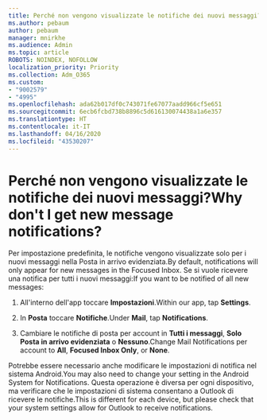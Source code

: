 ```yaml
---
title: Perché non vengono visualizzate le notifiche dei nuovi messaggi?
ms.author: pebaum
author: pebaum
manager: mnirkhe
ms.audience: Admin
ms.topic: article
ROBOTS: NOINDEX, NOFOLLOW
localization_priority: Priority
ms.collection: Adm_O365
ms.custom:
- "9002579"
- "4995"
ms.openlocfilehash: ada62b017df0c743071fe67077aadd966cf5e651
ms.sourcegitcommit: 6ecb6fcbd738b8896c5d616130074438a1a6e357
ms.translationtype: HT
ms.contentlocale: it-IT
ms.lasthandoff: 04/16/2020
ms.locfileid: "43530207"
---
```

# <a name="why-dont-i-get-new-message-notifications"></a><span data-ttu-id="55723-102">Perché non vengono visualizzate le notifiche dei nuovi messaggi?</span><span class="sxs-lookup"><span data-stu-id="55723-102">Why don't I get new message notifications?</span></span>

<span data-ttu-id="55723-103">Per impostazione predefinita, le notifiche vengono visualizzate solo per i nuovi messaggi nella Posta in arrivo evidenziata.</span><span class="sxs-lookup"><span data-stu-id="55723-103">By default, notifications will only appear for new messages in the Focused Inbox.</span></span> <span data-ttu-id="55723-104">Se si vuole ricevere una notifica per tutti i nuovi messaggi:</span><span class="sxs-lookup"><span data-stu-id="55723-104">If you want to be notified of all new messages:</span></span>

1. <span data-ttu-id="55723-105">All'interno dell'app toccare **Impostazioni**.</span><span class="sxs-lookup"><span data-stu-id="55723-105">Within our app, tap **Settings**.</span></span>

2. <span data-ttu-id="55723-106">In **Posta** toccare **Notifiche**.</span><span class="sxs-lookup"><span data-stu-id="55723-106">Under **Mail**, tap **Notifications**.</span></span>

3. <span data-ttu-id="55723-107">Cambiare le notifiche di posta per account in **Tutti i messaggi**, **Solo Posta in arrivo evidenziata** o **Nessuno**.</span><span class="sxs-lookup"><span data-stu-id="55723-107">Change Mail Notifications per account to **All**, **Focused Inbox Only**, or **None**.</span></span>

<span data-ttu-id="55723-108">Potrebbe essere necessario anche modificare le impostazioni di notifica nel sistema Android.</span><span class="sxs-lookup"><span data-stu-id="55723-108">You may also need to change your setting in the Android System for Notifications.</span></span> <span data-ttu-id="55723-109">Questa operazione è diversa per ogni dispositivo, ma verificare che le impostazioni di sistema consentano a Outlook di ricevere le notifiche.</span><span class="sxs-lookup"><span data-stu-id="55723-109">This is different for each device, but please check that your system settings allow for Outlook to receive notifications.</span></span>
